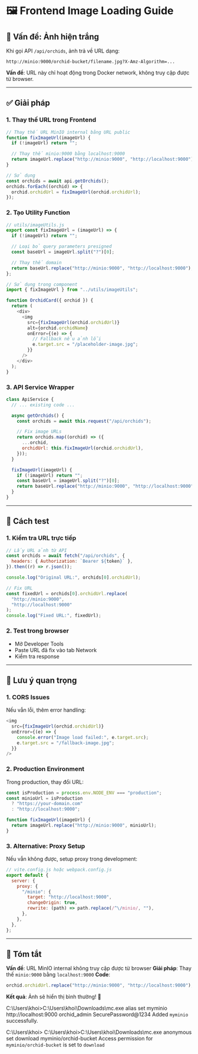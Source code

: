 # 🖼️ Frontend Image Loading Guide

## 🚨 Vấn đề: Ảnh hiện trắng

Khi gọi API `/api/orchids`, ảnh trả về URL dạng:

```
http://minio:9000/orchid-bucket/filename.jpg?X-Amz-Algorithm=...
```

**Vấn đề**: URL này chỉ hoạt động trong Docker network, không truy cập được từ browser.

---

## ✅ Giải pháp

### 1. Thay thế URL trong Frontend

```javascript
// Thay thế URL MinIO internal bằng URL public
function fixImageUrl(imageUrl) {
  if (!imageUrl) return "";

  // Thay thế minio:9000 bằng localhost:9000
  return imageUrl.replace("http://minio:9000", "http://localhost:9000");
}

// Sử dụng
const orchids = await api.getOrchids();
orchids.forEach((orchid) => {
  orchid.orchidUrl = fixImageUrl(orchid.orchidUrl);
});
```

### 2. Tạo Utility Function

```javascript
// utils/imageUtils.js
export const fixImageUrl = (imageUrl) => {
  if (!imageUrl) return "";

  // Loại bỏ query parameters presigned
  const baseUrl = imageUrl.split("?")[0];

  // Thay thế domain
  return baseUrl.replace("http://minio:9000", "http://localhost:9000");
};

// Sử dụng trong component
import { fixImageUrl } from "../utils/imageUtils";

function OrchidCard({ orchid }) {
  return (
    <div>
      <img
        src={fixImageUrl(orchid.orchidUrl)}
        alt={orchid.orchidName}
        onError={(e) => {
          // Fallback nếu ảnh lỗi
          e.target.src = "/placeholder-image.jpg";
        }}
      />
    </div>
  );
}
```

### 3. API Service Wrapper

```javascript
class ApiService {
  // ... existing code ...

  async getOrchids() {
    const orchids = await this.request("/api/orchids");

    // Fix image URLs
    return orchids.map((orchid) => ({
      ...orchid,
      orchidUrl: this.fixImageUrl(orchid.orchidUrl),
    }));
  }

  fixImageUrl(imageUrl) {
    if (!imageUrl) return "";
    const baseUrl = imageUrl.split("?")[0];
    return baseUrl.replace("http://minio:9000", "http://localhost:9000");
  }
}
```

---

## 🔧 Cách test

### 1. Kiểm tra URL trực tiếp

```javascript
// Lấy URL ảnh từ API
const orchids = await fetch("/api/orchids", {
  headers: { Authorization: `Bearer ${token}` },
}).then((r) => r.json());

console.log("Original URL:", orchids[0].orchidUrl);

// Fix URL
const fixedUrl = orchids[0].orchidUrl.replace(
  "http://minio:9000",
  "http://localhost:9000"
);
console.log("Fixed URL:", fixedUrl);
```

### 2. Test trong browser

- Mở Developer Tools
- Paste URL đã fix vào tab Network
- Kiểm tra response

---

## 🚨 Lưu ý quan trọng

### 1. CORS Issues

Nếu vẫn lỗi, thêm error handling:

```javascript
<img
  src={fixImageUrl(orchid.orchidUrl)}
  onError={(e) => {
    console.error("Image load failed:", e.target.src);
    e.target.src = "/fallback-image.jpg";
  }}
/>
```

### 2. Production Environment

Trong production, thay đổi URL:

```javascript
const isProduction = process.env.NODE_ENV === "production";
const minioUrl = isProduction
  ? "https://your-domain.com"
  : "http://localhost:9000";

function fixImageUrl(imageUrl) {
  return imageUrl.replace("http://minio:9000", minioUrl);
}
```

### 3. Alternative: Proxy Setup

Nếu vẫn không được, setup proxy trong development:

```javascript
// vite.config.js hoặc webpack.config.js
export default {
  server: {
    proxy: {
      "/minio": {
        target: "http://localhost:9000",
        changeOrigin: true,
        rewrite: (path) => path.replace(/^\/minio/, ""),
      },
    },
  },
};
```

---

## 📝 Tóm tắt

**Vấn đề**: URL MinIO internal không truy cập được từ browser
**Giải pháp**: Thay thế `minio:9000` bằng `localhost:9000`
**Code**:

```javascript
orchid.orchidUrl.replace("http://minio:9000", "http://localhost:9000");
```

**Kết quả**: Ảnh sẽ hiển thị bình thường! 🎉

C:\Users\khoi>C:\Users\khoi\Downloads\mc.exe alias set myminio http://localhost:9000 orchid_admin SecurePassword@1234
Added `myminio` successfully.

C:\Users\khoi>
C:\Users\khoi>C:\Users\khoi\Downloads\mc.exe anonymous set download myminio/orchid-bucket
Access permission for `myminio/orchid-bucket` is set to `download`

